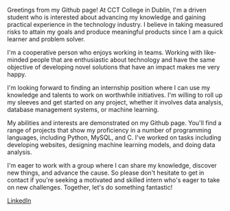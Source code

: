Greetings from my Github page! At CCT College in Dublin, I'm a driven student who is interested about advancing my knowledge and gaining practical experience in the technology industry. I believe in taking measured risks to attain my goals and produce meaningful products since I am a quick learner and problem solver.

I'm a cooperative person who enjoys working in teams. Working with like-minded people that are enthusiastic about technology and have the same objective of developing novel solutions that have an impact makes me very happy.

I'm looking forward to finding an internship position where I can use my knowledge and talents to work on worthwhile initiatives. I'm willing to roll up my sleeves and get started on any project, whether it involves data analysis, database management systems, or machine learning.

My abilities and interests are demonstrated on my Github page. You'll find a range of projects that show my proficiency in a number of programming languages, including Python, MySQL, and C. I've worked on tasks including developing websites, designing machine learning models, and doing data analysis.

I'm eager to work with a group where I can share my knowledge, discover new things, and advance the cause. So please don't hesitate to get in contact if you're seeking a motivated and skilled intern who's eager to take on new challenges. Together, let's do something fantastic!

[LinkedIn](https://www.linkedin.com/in/heitor-ara%C3%BAjo-664205a5/)



